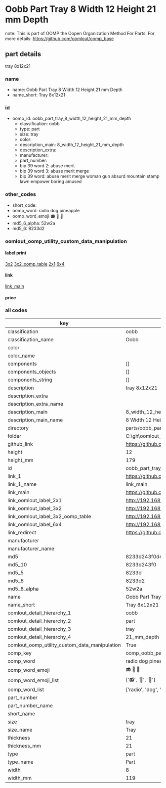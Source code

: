 # Oobb Part Tray 8 Width 12 Height 21 mm Depth  

note: This is part of OOMP the Oopen Organization Method For Parts. For more details: https://github.com/oomlout/oomp_base

##  part details
  



tray 8x12x21



### name
* name: Oobb Part Tray 8 Width 12 Height 21 mm Depth
* name_short: Tray 8x12x21 
### id
* oomp_id: oobb_part_tray_8_width_12_height_21_mm_depth
  * classification: oobb
  * type: part
  * size: tray
  * color: 
  * description_main: 8_width_12_height_21_mm_depth
  * description_extra: 
  * manufacturer: 
  * part_number: 
  * bip 39 word 2: abuse merit
  * bip 39 word 3: abuse merit merge
  * bip 39 word: abuse merit merge woman gun absurd mountain stamp lawn empower boring amused

### other_codes
* short_code: 
* oomp_word: radio dog pineapple
* oomp_word_emoji :radio: :dog: :pineapple:
* md5_6_alpha: 52w2a
* md5_6: 8233d2






### oomlout_oomp_utility_custom_data_manipulation
#### label print
[3x2](http://192.168.1.245:1112/?label=oomp%2052w2a)
[3x2_oomp_table](http://192.168.1.108:1112/?label=oomp%2052w2a)
[2x1](http://192.168.1.242:1112/?label=oomp%2052w2a)
[6x4](http://192.168.1.55:1112/?label=oomp%2052w2a)    

#### link

[link_main](https://github.com/oomlout/oomlout_oobb_version_4_generated_parts/tree/main/navigation_oomp/oobb/part/tray/8_width_12_height_21_mm_depth/part)                              

#### price







### all codes 
| key | value |  
| --- | --- |  
| classification | oobb |  
| classification_name | Oobb |  
| color |  |  
| color_name |  |  
| components | [] |  
| components_objects | [] |  
| components_string | [] |  
| description | tray 8x12x21 |  
| description_extra |  |  
| description_extra_name |  |  
| description_main | 8_width_12_height_21_mm_depth |  
| description_main_name | 8 Width 12 Height 21 mm Depth |  
| directory | parts/oobb_part_tray_8_width_12_height_21_mm_depth |  
| folder | C:\gh\oomlout_oobb_version_4_generated_parts\parts\oobb_part_tray_8_width_12_height_21_mm_depth |  
| github_link | https://github.com/oomlout/oomlout_oomp_part_src/tree/main/parts/oobb_part_tray_8_width_12_height_21_mm_depth |  
| height | 12 |  
| height_mm | 179 |  
| id | oobb_part_tray_8_width_12_height_21_mm_depth |  
| link_1 | https://github.com/oomlout/oomlout_oobb_version_4_generated_parts/tree/main/navigation_oomp/oobb/part/tray/8_width_12_height_21_mm_depth/part |  
| link_1_name | link_main |  
| link_main | https://github.com/oomlout/oomlout_oobb_version_4_generated_parts/tree/main/navigation_oomp/oobb/part/tray/8_width_12_height_21_mm_depth/part |  
| link_oomlout_label_2x1 | http://192.168.1.242:1112/?label=oomp%2052w2a |  
| link_oomlout_label_3x2 | http://192.168.1.245:1112/?label=oomp%2052w2a |  
| link_oomlout_label_3x2_oomp_table | http://192.168.1.108:1112/?label=oomp%2052w2a |  
| link_oomlout_label_6x4 | http://192.168.1.55:1112/?label=oomp%2052w2a |  
| link_redirect | https://github.com/oomlout/oomlout_oobb_version_4_generated_parts/tree/main/parts/oobb_tray_08_12_21 |  
| manufacturer |  |  
| manufacturer_name |  |  
| md5 | 8233d243f0d472100433ffcf16e2e009 |  
| md5_10 | 8233d243f0 |  
| md5_5 | 8233d |  
| md5_6 | 8233d2 |  
| md5_6_alpha | 52w2a |  
| name | Oobb Part Tray 8 Width 12 Height 21 mm Depth |  
| name_short | Tray 8x12x21  |  
| oomlout_detail_hierarchy_1 | oobb |  
| oomlout_detail_hierarchy_2 | part |  
| oomlout_detail_hierarchy_3 | tray |  
| oomlout_detail_hierarchy_4 | 21_mm_depth |  
| oomlout_oomp_utility_custom_data_manipulation | True |  
| oomp_key | oomp_oobb_part_tray_8_width_12_height_21_mm_depth |  
| oomp_word | radio dog pineapple |  
| oomp_word_emoji | :radio: :dog: :pineapple: |  
| oomp_word_emoji_list | [':radio:', ':dog:', ':pineapple:'] |  
| oomp_word_list | ['radio', 'dog', 'pineapple'] |  
| part_number |  |  
| part_number_name |  |  
| short_name |  |  
| size | tray |  
| size_name | Tray |  
| thickness | 21 |  
| thickness_mm | 21 |  
| type | part |  
| type_name | Part |  
| width | 8 |  
| width_mm | 119 |  
